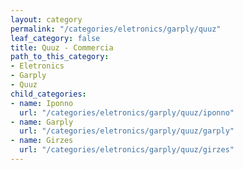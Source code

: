 ```yaml
---
layout: category
permalink: "/categories/eletronics/garply/quuz"
leaf_category: false
title: Quuz - Commercia
path_to_this_category:
- Eletronics
- Garply
- Quuz
child_categories:
- name: Iponno
  url: "/categories/eletronics/garply/quuz/iponno"
- name: Garply
  url: "/categories/eletronics/garply/quuz/garply"
- name: Girzes
  url: "/categories/eletronics/garply/quuz/girzes"
---
```

